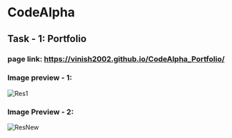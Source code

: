 # CodeAlpha
## Task - 1: Portfolio
### page link: https://vinish2002.github.io/CodeAlpha_Portfolio/
### Image preview - 1:
![Res1](https://github.com/vinish2002/CodeAlpha_Portfolio/assets/93365433/839e391f-5ff1-4170-8d23-53494a82310e)
### Image Preview - 2:
![ResNew](https://github.com/vinish2002/CodeAlpha_Portfolio/assets/93365433/7c690c6e-2f1f-4ed6-afe4-26366dede6d7)
